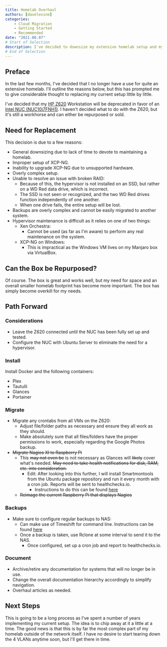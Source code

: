 ```yaml
---
title: Homelab Overhaul
authors: [davelevine]
categories:
    - Cloud Migration
    - Getting Started
    - Recommended
date: "2021.08.07"
# Start of Selection
description: I've decided to downsize my extensive homelab setup and my reasons are outlined below.
# End of Selection
---
```

<!--markdownlint-disable-->

## Preface

In the last few months, I've decided that I no longer have a use for quite an extensive homelab. I'll outline the reasons below, but this has prompted me to give considerable thought to replacing my current setup little by little.

I've decided that my [HP Z620] Workstation will be deprecated in favor of an [Intel NUC (NUC10i7FNH1)]. I haven't decided what to do with the Z620, but it's still a workhorse and can either be repurposed or sold.

[HP Z620]: https://support.hp.com/us-en/document/c03270936
[Intel NUC (NUC10i7FNH1)]: https://www.intel.com/content/www/us/en/products/sku/188811/intel-nuc-10-performance-kit-nuc10i7fnh/specifications.html

<!-- more -->

## Need for Replacement

This decision is due to a few reasons:

- General downsizing due to lack of time to devote to maintaining a homelab.
- Improper setup of XCP-NG.
- Inability to upgrade XCP-NG due to unsupported hardware.
- Overly complex setup.
- Unable to resolve an issue with broken RAID:
  - Because of this, the hypervisor is not installed on an SSD, but rather on a WD Red data drive, which is incorrect.
  - The SSD is not seen or recognized, and the two WD Red drives function independently of one another.
  - When one drive fails, the entire setup will be lost.
- Backups are overly complex and cannot be easily migrated to another system.
- Hypervisor maintenance is difficult as it relies on one of two things:
  - Xen Orchestra:
    - Cannot be used (as far as I'm aware) to perform any real maintenance on the system.
  - XCP-NG on Windows:
    - This is impractical as the Windows VM lives on my Manjaro box via VirtualBox.

## Can the Box be Repurposed?

Of course. The box is great and works well, but my need for space and an overall smaller homelab footprint has become more important. The box has simply become overkill for my needs.

## Path Forward

### Considerations

- Leave the Z620 connected until the NUC has been fully set up and tested.
- Configure the NUC with Ubuntu Server to eliminate the need for a hypervisor.

### Install

Install Docker and the following containers:

- Plex
- Tautulli
- Glances
- Portainer

### Migrate

- Migrate any crontabs from all VMs on the Z620:
  - Adjust file/folder paths as necessary and ensure they all work as they should.
  - Make absolutely sure that all files/folders have the proper permissions to work, especially regarding the Google Photos backup.
- <s>Migrate Nagios XI to Raspberry Pi</s>
  - This <s>may not even be</s> is not necessary as Glances will <s>likely</s> cover what's needed. <s>May need to take health notifications for disk, RAM, etc. into consideration.</s>
    - Edit: After looking into this further, I will install Smartmontools from the Ubuntu package repository and run it every month with a cron job. Reports will be sent to healthchecks.io.
      - Instructions to do this can be found [here](https://brismuth.com/scheduling-automated-storage-health-checks-d470b4283e3e)
  - <s>Reimage the current Raspberry Pi that displays Nagios</s>

### Backups

- Make sure to configure regular backups to NAS:
  - Can make use of Timeshift for command line. Instructions can be found [here](https://dev.to/rahedmir/how-to-use-timeshift-from-command-line-in-linux-1l9b)
  - Once a backup is taken, use Rclone at some interval to send it to the NAS.
    - Once configured, set up a cron job and report to healthchecks.io.

### Document

- Archive/retire any documentation for systems that will no longer be in use.
- Change the overall documentation hierarchy accordingly to simplify navigation.
- Overhaul articles as needed.

## Next Steps

This is going to be a long process as I've spent a number of years implementing my current setup. The idea is to chip away at it a little at a time. The good news is that this is by far the most complex part of my homelab outside of the network itself. I have no desire to start tearing down the 4 VLANs anytime soon, but I'll get there in time.
